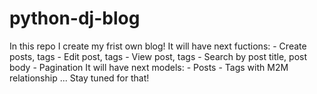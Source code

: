 # python-dj-blog
In this repo I create my frist own blog!  It will have next fuctions:  - Create posts, tags  - Edit post, tags  - View post, tags  - Search by post title, post body  - Pagination  It will have next models:  - Posts  - Tags with M2M relationship  ...  Stay tuned for that!
